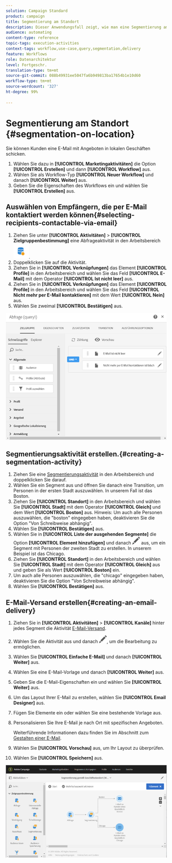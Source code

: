 ```yaml
---
solution: Campaign Standard
product: campaign
title: Segmentierung am Standort
description: Dieser Anwendungsfall zeigt, wie man eine Segmentierung am Standort durchgeführt.
audience: automating
content-type: reference
topic-tags: execution-activities
context-tags: workflow,use-case,query,segmentation,delivery
feature: Workflows
role: Datenarchitektur
level: Fortgeschr.
translation-type: tm+mt
source-git-commit: 088b49931ee5047fa6b949813ba17654b1e10d60
workflow-type: tm+mt
source-wordcount: '327'
ht-degree: 99%

---
```



# Segmentierung am Standort {#segmentation-on-location}

Sie können Kunden eine E-Mail mit Angeboten in lokalen Geschäften schicken.

1. Wählen Sie dazu in **[!UICONTROL Marketingaktivitäten]** die Option **[!UICONTROL Erstellen]** und dann **[!UICONTROL Workflow]** aus.
1. Wählen Sie als Workflow-Typ **[!UICONTROL Neuer Workflow]** und danach **[!UICONTROL Weiter]** aus.
1. Geben Sie die Eigenschaften des Workflows ein und wählen Sie **[!UICONTROL Erstellen]** aus.

## Auswählen von Empfängern, die per E-Mail kontaktiert werden können{#selecting-recipients-contactable-via-email}

1. Ziehen Sie unter **[!UICONTROL Aktivitäten]** > **[!UICONTROL Zielgruppenbestimmung]** eine [](../../automating/using/query.md)Abfrageaktivität in den Arbeitsbereich ![](assets/query.png).
1. Doppelklicken Sie auf die Aktivität.
1. Ziehen Sie in **[!UICONTROL Verknüpfungen]** das Element **[!UICONTROL Profile]** in den Arbeitsbereich und wählen Sie das Feld **[!UICONTROL E-Mail]** mit dem Operator **[!UICONTROL Ist nicht leer]** aus.
1. Ziehen Sie in **[!UICONTROL Verknüpfungen]** das Element **[!UICONTROL Profile]** in den Arbeitsbereich und wählen Sie das Feld **[!UICONTROL Nicht mehr per E-Mail kontaktieren]** mit dem Wert **[!UICONTROL Nein]** aus.
1. Wählen Sie zweimal **[!UICONTROL Bestätigen]** aus.

![](assets/wf-complement-query.png)

## Segmentierungsaktivität erstellen.{#creating-a-segmentation-activity}

1. Ziehen Sie eine [Segmentierungsaktivität](../../automating/using/segmentation.md) in den Arbeitsbereich und doppelklicken Sie darauf.
1. Wählen Sie ein Segment aus und öffnen Sie danach eine Transition, um Personen in der ersten Stadt auszuwählen. In unserem Fall ist das Boston.
1. Ziehen Sie **[!UICONTROL Standort]** in den Arbeitsbereich und wählen Sie **[!UICONTROL Stadt]** mit dem Operator **[!UICONTROL Gleich]** und dem Wert **[!UICONTROL Boston]** aus.
Hinweis: Um auch alle Personen auszuwählen, die &quot;boston&quot; eingegeben haben, deaktivieren Sie die Option &quot;Von Schreibweise abhängig&quot;.
1. Wählen Sie **[!UICONTROL Bestätigen]** aus.
1. Wählen Sie in **[!UICONTROL Liste der ausgehenden Segmente]** die Option **[!UICONTROL Element hinzufügen]** und danach ![](assets/edit_darkgrey-24px.png) aus, um ein Segment mit Personen der zweiten Stadt zu erstellen. In unserem Beispiel ist das Chicago.
1. Ziehen Sie **[!UICONTROL Standort]** in den Arbeitsbereich und wählen Sie **[!UICONTROL Stadt]** mit dem Operator **[!UICONTROL Gleich]** aus und geben Sie als Wert **[!UICONTROL Boston]** ein.
1. Um auch alle Personen auszuwählen, die &quot;chicago&quot; eingegeben haben, deaktivieren Sie die Option &quot;Von Schreibweise abhängig&quot;.
1. Wählen Sie **[!UICONTROL Bestätigen]** aus.

## E-Mail-Versand erstellen{#creating-an-email-delivery}

1. Ziehen Sie in **[!UICONTROL Aktivitäten]** > **[!UICONTROL Kanäle]** hinter jedes Segment die Aktivität [E-Mail-Versand](../../automating/using/email-delivery.md).
1. Wählen Sie die Aktivität aus und danach ![](assets/edit_darkgrey-24px.png), um die Bearbeitung zu ermöglichen.
1. Wählen Sie **[!UICONTROL Einfache E-Mail]** und danach **[!UICONTROL Weiter]** aus.
1. Wählen Sie eine E-Mail-Vorlage und danach **[!UICONTROL Weiter]** aus.
1. Geben Sie die E-Mail-Eigenschaften ein und wählen Sie **[!UICONTROL Weiter]** aus.
1. Um das Layout Ihrer E-Mail zu erstellen, wählen Sie **[!UICONTROL Email Designer]** aus.
1. Fügen Sie Elemente ein oder wählen Sie eine bestehende Vorlage aus.
1. Personalisieren Sie Ihre E-Mail je nach Ort mit spezifischen Angeboten.

   Weiterführende Informationen dazu finden Sie im Abschnitt zum [Gestalten einer E-Mail](../../designing/using/designing-from-scratch.md#designing-an-email-content-from-scratch).

1. Wählen Sie **[!UICONTROL Vorschau]** aus, um Ihr Layout zu überprüfen.
1. Wählen Sie **[!UICONTROL Speichern]** aus.

![](assets/wf-segmentation-location.png)

